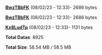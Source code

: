[**BwzTBbFK**](/data/BwzTBbFK.txt) (08/02/23 - 12:33)- 2686 bytes

[**BwzTBbFK**](/data/BwzTBbFK.txt) (08/02/23 - 12:33)- 2686 bytes

[**Kx8LudTp**](/data/Kx8LudTp.txt) (08/02/23 - 12:33)- 1131 bytes

**Total Datas**: 8925

**Total Size**: 58.54 MB / 58.5 MB
